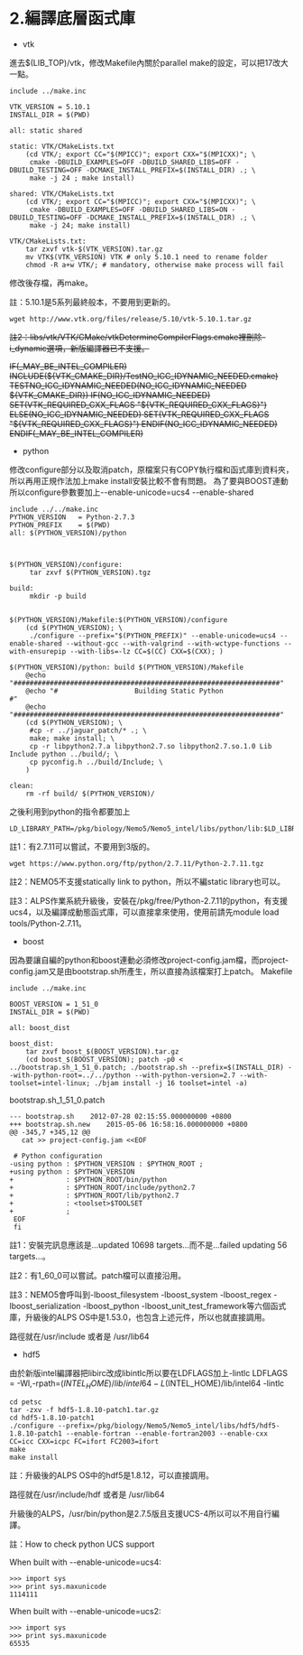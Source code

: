 # 2.編譯底層函式庫
* vtk

 進去$(LIB_TOP)/vtk，修改Makefile內關於parallel make的設定，可以把17改大一點。

```
include ../make.inc

VTK_VERSION = 5.10.1
INSTALL_DIR = $(PWD)

all: static shared

static: VTK/CMakeLists.txt
	(cd VTK/; export CC="$(MPICC)"; export CXX="$(MPICXX)"; \
	 cmake -DBUILD_EXAMPLES=OFF -DBUILD_SHARED_LIBS=OFF -DBUILD_TESTING=OFF -DCMAKE_INSTALL_PREFIX=$(INSTALL_DIR) .; \
	 make -j 24 ; make install)

shared: VTK/CMakeLists.txt
	(cd VTK/; export CC="$(MPICC)"; export CXX="$(MPICXX)"; \
	 cmake -DBUILD_EXAMPLES=OFF -DBUILD_SHARED_LIBS=ON -DBUILD_TESTING=OFF -DCMAKE_INSTALL_PREFIX=$(INSTALL_DIR) .; \
	 make -j 24; make install)

VTK/CMakeLists.txt: 
	tar zxvf vtk-$(VTK_VERSION).tar.gz
	mv VTK$(VTK_VERSION) VTK # only 5.10.1 need to rename folder
	chmod -R a+w VTK/; # mandatory, otherwise make process will fail
```
修改後存檔，再make。

註：5.10.1是5系列最終般本，不要用到更新的。

```wget http://www.vtk.org/files/release/5.10/vtk-5.10.1.tar.gz```

~~註2：libs/vtk/VTK/CMake/vtkDetermineCompilerFlags.cmake裡刪除-i_dynamic選項，新版編譯器已不支援。~~

~~IF(_MAY_BE_INTEL_COMPILER)
  INCLUDE(${VTK_CMAKE_DIR}/TestNO_ICC_IDYNAMIC_NEEDED.cmake)
  TESTNO_ICC_IDYNAMIC_NEEDED(NO_ICC_IDYNAMIC_NEEDED ${VTK_CMAKE_DIR})
  IF(NO_ICC_IDYNAMIC_NEEDED)
    SET(VTK_REQUIRED_CXX_FLAGS "${VTK_REQUIRED_CXX_FLAGS}")
  ELSE(NO_ICC_IDYNAMIC_NEEDED)
    SET(VTK_REQUIRED_CXX_FLAGS "${VTK_REQUIRED_CXX_FLAGS}")
  ENDIF(NO_ICC_IDYNAMIC_NEEDED)
ENDIF(_MAY_BE_INTEL_COMPILER)~~

* python

修改configure部分以及取消patch，原檔案只有COPY執行檔和函式庫到資料夾，所以再用正規作法加上make install安裝比較不會有問題。
為了要與BOOST連動所以configure參數要加上--enable-unicode=ucs4 --enable-shared

```
include ../../make.inc
PYTHON_VERSION   = Python-2.7.3
PYTHON_PREFIX    = $(PWD)
all: $(PYTHON_VERSION)/python



$(PYTHON_VERSION)/configure:
	 tar zxvf $(PYTHON_VERSION).tgz

build:
	 mkdir -p build


$(PYTHON_VERSION)/Makefile:$(PYTHON_VERSION)/configure
	(cd $(PYTHON_VERSION); \
	 ./configure --prefix="$(PYTHON_PREFIX)" --enable-unicode=ucs4 --enable-shared --without-gcc --with-valgrind --with-wctype-functions --with-ensurepip --with-libs=-lz CC=$(CC) CXX=$(CXX); )

$(PYTHON_VERSION)/python: build $(PYTHON_VERSION)/Makefile
	@echo "##################################################################"
	@echo "#                   Building Static Python                       #"
	@echo "##################################################################"
	(cd $(PYTHON_VERSION); \
	 #cp -r ../jaguar_patch/* .; \
	 make; make install; \
	 cp -r libpython2.7.a libpython2.7.so libpython2.7.so.1.0 Lib Include python ../build/; \
   	 cp pyconfig.h ../build/Include; \
	)

clean:
	rm -rf build/ $(PYTHON_VERSION)/
```


之後利用到python的指令都要加上

```
LD_LIBRARY_PATH=/pkg/biology/Nemo5/Nemo5_intel/libs/python/lib:$LD_LIBRARY_PATH
```

註1：有2.7.11可以嘗試，不要用到3版的。

```wget https://www.python.org/ftp/python/2.7.11/Python-2.7.11.tgz```

註2：NEMO5不支援statically link to python，所以不編static library也可以。

註3：ALPS作業系統升級後，安裝在/pkg/free/Python-2.7.11的python，有支援ucs4，以及編譯成動態函式庫，可以直接拿來使用，使用前請先module load tools/Python-2.7.11。

* boost

因為要讓自編的python和boost連動必須修改project-config.jam檔，而project-config.jam又是由bootstrap.sh所產生，所以直接為該檔案打上patch。
Makefile

```
include ../make.inc

BOOST_VERSION = 1_51_0
INSTALL_DIR = $(PWD)

all: boost_dist

boost_dist:
	tar zxvf boost_$(BOOST_VERSION).tar.gz
	(cd boost_$(BOOST_VERSION); patch -p0 < ../bootstrap.sh_1_51_0.patch; ./bootstrap.sh --prefix=$(INSTALL_DIR) --with-python-root=../../python --with-python-version=2.7 --with-toolset=intel-linux; ./bjam install -j 16 toolset=intel -a)
```

bootstrap.sh_1_51_0.patch

```
--- bootstrap.sh	2012-07-28 02:15:55.000000000 +0800
+++ bootstrap.sh.new	2015-05-06 16:58:16.000000000 +0800
@@ -345,7 +345,12 @@
   cat >> project-config.jam <<EOF

 # Python configuration
-using python : $PYTHON_VERSION : $PYTHON_ROOT ;
+using python : $PYTHON_VERSION
+             : $PYTHON_ROOT/bin/python
+             : $PYTHON_ROOT/include/python2.7
+             : $PYTHON_ROOT/lib/python2.7
+             : <toolset>$TOOLSET
+             ;
 EOF
 fi
```
註1：安裝完訊息應該是...updated 10698 targets...而不是...failed updating 56 targets...。

註2：有1_60_0可以嘗試。patch檔可以直接沿用。

註3：NEMO5會呼叫到-lboost_filesystem -lboost_system -lboost_regex -lboost_serialization -lboost_python -lboost_unit_test_framework等六個函式庫，升級後的ALPS OS中是1.53.0，也包含上述元件，所以也就直接調用。

路徑就在/usr/include 或者是 /usr/lib64

* hdf5

由於新版intel編譯器把libirc改成libintlc所以要在LDFLAGS加上-lintlc
LDFLAGS       = -Wl,-rpath=$(INTEL_HOME)/lib/intel64 -L$(INTEL_HOME)/lib/intel64 -lintlc
```
cd petsc
tar -zxv -f hdf5-1.8.10-patch1.tar.gz
cd hdf5-1.8.10-patch1
./configure --prefix=/pkg/biology/Nemo5/Nemo5_intel/libs/hdf5/hdf5-1.8.10-patch1 --enable-fortran --enable-fortran2003 --enable-cxx CC=icc CXX=icpc FC=ifort FC2003=ifort
make
make install
```
註：升級後的ALPS OS中的hdf5是1.8.12，可以直接調用。

路徑就在/usr/include/hdf 或者是 /usr/lib64

升級後的ALPS，/usr/bin/python是2.7.5版且支援UCS-4所以可以不用自行編譯。

註：How to check python UCS support

When built with --enable-unicode=ucs4:
```
>>> import sys
>>> print sys.maxunicode
1114111
```

When built with --enable-unicode=ucs2:
```
>>> import sys
>>> print sys.maxunicode
65535
```
